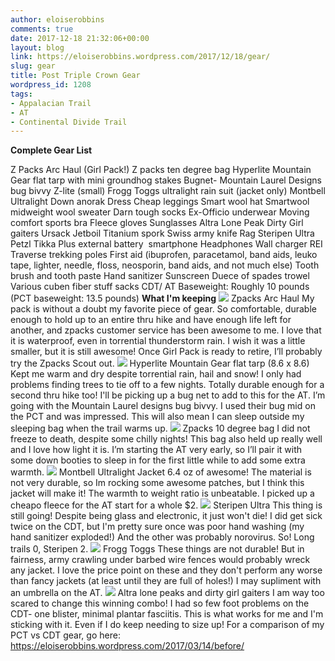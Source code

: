 ```yaml
---
author: eloiserobbins
comments: true
date: 2017-12-18 21:32:06+00:00
layout: blog
link: https://eloiserobbins.wordpress.com/2017/12/18/gear/
slug: gear
title: Post Triple Crown Gear
wordpress_id: 1208
tags:
- Appalacian Trail
- AT
- Continental Divide Trail
---
```


**Complete Gear List**

Z Packs Arc Haul (Girl Pack!)
Z packs ten degree bag
Hyperlite Mountain Gear flat tarp with mini groundhog stakes
Bugnet- Mountain Laurel Designs bug bivvy
Z-lite (small)
Frogg Toggs ultralight rain suit (jacket only)
Montbell Ultralight Down anorak
Dress
Cheap leggings
Smart wool hat
Smartwool midweight wool sweater
Darn tough socks
Ex-Officio underwear
Moving comfort sports bra
Fleece gloves
Sunglasses
Altra Lone Peak
Dirty Girl gaiters
Ursack
Jetboil
Titanium spork
Swiss army knife
Rag
Steripen Ultra
Petzl Tikka Plus
external battery
 smartphone
Headphones
Wall charger
REI Traverse trekking poles
First aid (ibuprofen, paracetamol, band aids, leuko tape, lighter, needle, floss, neosporin, band aids, and not much else)
Tooth brush and tooth paste
Hand sanitizer
Sunscreen
Duece of spades trowel
Various cuben fiber stuff sacks
CDT/ AT Baseweight: Roughly 10 pounds
(PCT baseweight: 13.5 pounds)
**What I'm keeping**
![](https://eloiserobbins.files.wordpress.com/2017/07/img_20170722_183755_945.jpg)
Zpacks Arc Haul
My pack is without a doubt my favorite piece of gear. So comfortable, durable enough to hold up to an entire thru hike and have enough life left for another, and zpacks customer service has been awesome to me. I love that it is waterproof, even in torrential thunderstorm rain. I wish it was a little smaller, but it is still awesome! Once Girl Pack is ready to retire, I’ll probably try the Zpacks Scout out.
[![](https://eloiserobbins.files.wordpress.com/2017/09/img_20170709_202902912.jpg)](https://eloiserobbins.files.wordpress.com/2017/09/img_20170709_202902912.jpg)
Hyperlite Mountain Gear flat tarp (8.6 x 8.6)
Kept me warm and dry despite torrential rain, hail and snow! I only had problems finding trees to tie off to a few nights. Totally durable enough for a second thru hike too! I'll be picking up a bug net to add to this for the AT. I’m going with the Mountain Laurel designs bug bivvy. I used their bug mid on the PCT and was impressed. This will also mean I can sleep outside my sleeping bag when the trail warms up.
![](https://eloiserobbins.files.wordpress.com/2017/05/img_20170504_192254.jpg)
Zpacks 10 degree bag
I did not freeze to death, despite some chilly nights! This bag also held up really well and I love how light it is. I’m starting the AT very early, so I’ll pair it with some down booties to sleep in for the first little while to add some extra warmth.
[![](https://eloiserobbins.files.wordpress.com/2017/09/20171020_160828.jpg)](https://eloiserobbins.files.wordpress.com/2017/09/20171020_160828.jpg)
Montbell Ultralight Jacket
6.4 oz of awesome! The material is not very durable, so Im rocking some awesome patches, but I think this jacket will make it! The warmth to weight ratio is unbeatable. I picked up a cheapo fleece for the AT start for a whole $2.
![](https://eloiserobbins.files.wordpress.com/2017/05/img_20170505_084424.jpg)
Steripen Ultra
This thing is still going! Despite being glass and electronic, it just won't die! I did get sick twice on the CDT, but I'm pretty sure once was poor hand washing (my hand sanitizer exploded!) And the other was probably norovirus. So! Long trails 0, Steripen 2.
[![](https://eloiserobbins.files.wordpress.com/2017/09/20170725_062705.jpg)](https://eloiserobbins.files.wordpress.com/2017/09/20170725_062705.jpg)
Frogg Toggs
These things are not durable! But in fairness, army crawling under barbed wire fences would probably wreck any jacket. I love the price point on these and they don't perform any worse than fancy jackets (at least until they are full of holes!) I may supliment with an umbrella on the AT.
![](https://eloiserobbins.files.wordpress.com/2017/06/img_20170611_083127.jpg)
Altra lone peaks and dirty girl gaiters
I am way too scared to change this winning combo! I had so few foot problems on the CDT- one blister, minimal plantar fasciitis. This is what works for me and I'm sticking with it. Even if I do keep needing to size up!
For a comparison of my PCT vs CDT gear, go here: https://eloiserobbins.wordpress.com/2017/03/14/before/
